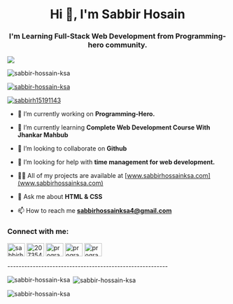 <h1 align="center">Hi 👋, I'm Sabbir Hosain</h1>
<h3 align="center">I'm Learning Full-Stack Web Development from Programming-hero community.</h3>

![](https://scontent.fjed4-3.fna.fbcdn.net/v/t39.30808-6/319051260_201671129009608_585351086438280701_n.png?_nc_cat=104&ccb=1-7&_nc_sid=e3f864&_nc_ohc=1ST1H9AtmBcAX_7Sjtz&_nc_ht=scontent.fjed4-3.fna&oh=00_AfAeWCO2brQ8Df4DBweJPZ7W-04TjG6YB8ZsnxpqckO10Q&oe=63B5D681)

<p align="left"> <img src="https://komarev.com/ghpvc/?username=sabbir-hossain-ksa&label=Profile%20views&color=0e75b6&style=flat" alt="sabbir-hossain-ksa" /> </p>

<p align="left"> <a href="https://github.com/ryo-ma/github-profile-trophy"><img src="https://github-profile-trophy.vercel.app/?username=sabbir-hossain-ksa" alt="sabbir-hossain-ksa" /></a> </p>

<p align="left"> <a href="https://twitter.com/sabbirh15191143" target="blank"><img src="https://img.shields.io/twitter/follow/sabbirh15191143?logo=twitter&style=for-the-badge" alt="sabbirh15191143" /></a> </p>

- 🔭 I’m currently working on **Programming-Hero.**

- 🌱 I’m currently learning **Complete Web Development Course With Jhankar Mahbub**

- 👯 I’m looking to collaborate on **Github**

- 🤝 I’m looking for help with **time management for web development.**

- 👨‍💻 All of my projects are available at [www.sabbirhossainksa.com](www.sabbirhossainksa.com)

- 💬 Ask me about **HTML & CSS**

- 📫 How to reach me **sabbirhossainksa4@gmail.com**

<h3 align="left">Connect with me:</h3>
<p align="left">
<a href="https://twitter.com/sabbirh15191143" target="blank"><img align="center" src="https://raw.githubusercontent.com/rahuldkjain/github-profile-readme-generator/master/src/images/icons/Social/twitter.svg" alt="sabbirh15191143" height="30" width="40" /></a>
<a href="https://stackoverflow.com/users/20735452" target="blank"><img align="center" src="https://raw.githubusercontent.com/rahuldkjain/github-profile-readme-generator/master/src/images/icons/Social/stack-overflow.svg" alt="20735452" height="30" width="40" /></a>
<a href="https://fb.com/programmersabbirksa" target="blank"><img align="center" src="https://raw.githubusercontent.com/rahuldkjain/github-profile-readme-generator/master/src/images/icons/Social/facebook.svg" alt="programmersabbirksa" height="30" width="40" /></a>
<a href="https://instagram.com/programmersabbirksa" target="blank"><img align="center" src="https://raw.githubusercontent.com/rahuldkjain/github-profile-readme-generator/master/src/images/icons/Social/instagram.svg" alt="programmersabbirksa" height="30" width="40" /></a>
<a href="https://www.youtube.com/channel/UCL1WsDxAT0ZPiJy_ysd84gA" target="blank"><img align="center" src="https://raw.githubusercontent.com/rahuldkjain/github-profile-readme-generator/master/src/images/icons/Social/youtube.svg" alt="programmersabbirksa" height="30" width="40" /></a>
</p>
---------------------------------------------------------

<p><img align="left" src="https://github-readme-stats.vercel.app/api/top-langs?username=sabbir-hossain-ksa&show_icons=true&locale=en&layout=compact" alt="sabbir-hossain-ksa" /></p>

<p>&nbsp;<img align="center" src="https://github-readme-stats.vercel.app/api?username=sabbir-hossain-ksa&show_icons=true&locale=en" alt="sabbir-hossain-ksa" /></p>

<p><img align="center" src="https://github-readme-streak-stats.herokuapp.com/?user=sabbir-hossain-ksa&" alt="sabbir-hossain-ksa" /></p>

